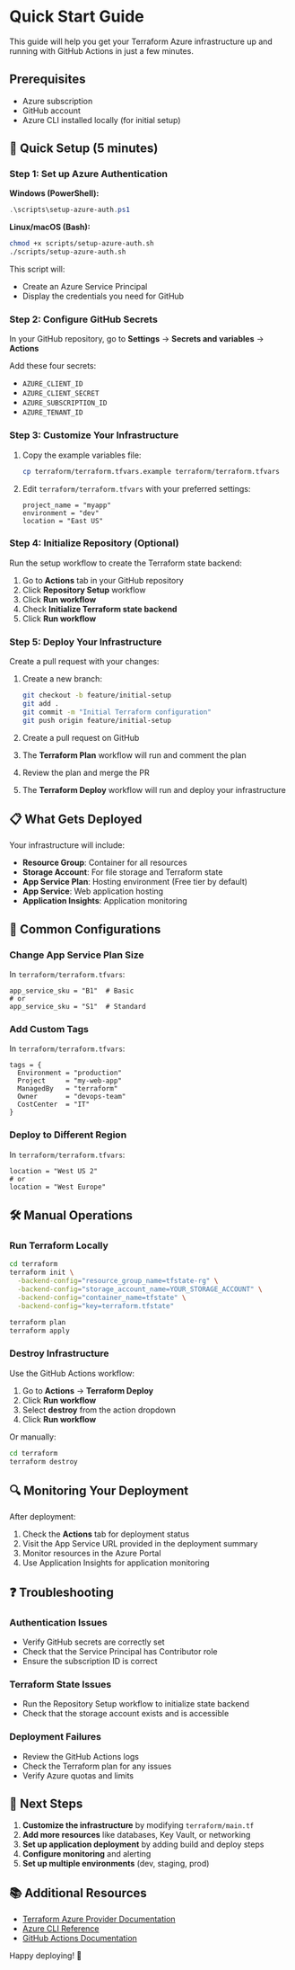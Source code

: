 # Quick Start Guide

This guide will help you get your Terraform Azure infrastructure up and running with GitHub Actions in just a few minutes.

## Prerequisites

- Azure subscription
- GitHub account
- Azure CLI installed locally (for initial setup)

## 🚀 Quick Setup (5 minutes)

### Step 1: Set up Azure Authentication

**Windows (PowerShell):**
```powershell
.\scripts\setup-azure-auth.ps1
```

**Linux/macOS (Bash):**
```bash
chmod +x scripts/setup-azure-auth.sh
./scripts/setup-azure-auth.sh
```

This script will:
- Create an Azure Service Principal
- Display the credentials you need for GitHub

### Step 2: Configure GitHub Secrets

In your GitHub repository, go to **Settings** → **Secrets and variables** → **Actions**

Add these four secrets:
- `AZURE_CLIENT_ID`
- `AZURE_CLIENT_SECRET`
- `AZURE_SUBSCRIPTION_ID`
- `AZURE_TENANT_ID`

### Step 3: Customize Your Infrastructure

1. Copy the example variables file:
   ```bash
   cp terraform/terraform.tfvars.example terraform/terraform.tfvars
   ```

2. Edit `terraform/terraform.tfvars` with your preferred settings:
   ```hcl
   project_name = "myapp"
   environment = "dev"
   location = "East US"
   ```

### Step 4: Initialize Repository (Optional)

Run the setup workflow to create the Terraform state backend:

1. Go to **Actions** tab in your GitHub repository
2. Click **Repository Setup** workflow
3. Click **Run workflow**
4. Check **Initialize Terraform state backend**
5. Click **Run workflow**

### Step 5: Deploy Your Infrastructure

Create a pull request with your changes:

1. Create a new branch:
   ```bash
   git checkout -b feature/initial-setup
   git add .
   git commit -m "Initial Terraform configuration"
   git push origin feature/initial-setup
   ```

2. Create a pull request on GitHub
3. The **Terraform Plan** workflow will run and comment the plan
4. Review the plan and merge the PR
5. The **Terraform Deploy** workflow will run and deploy your infrastructure

## 📋 What Gets Deployed

Your infrastructure will include:

- **Resource Group**: Container for all resources
- **Storage Account**: For file storage and Terraform state
- **App Service Plan**: Hosting environment (Free tier by default)
- **App Service**: Web application hosting
- **Application Insights**: Application monitoring

## 🔧 Common Configurations

### Change App Service Plan Size

In `terraform/terraform.tfvars`:
```hcl
app_service_sku = "B1"  # Basic
# or
app_service_sku = "S1"  # Standard
```

### Add Custom Tags

In `terraform/terraform.tfvars`:
```hcl
tags = {
  Environment = "production"
  Project     = "my-web-app"
  ManagedBy   = "terraform"
  Owner       = "devops-team"
  CostCenter  = "IT"
}
```

### Deploy to Different Region

In `terraform/terraform.tfvars`:
```hcl
location = "West US 2"
# or
location = "West Europe"
```

## 🛠️ Manual Operations

### Run Terraform Locally

```bash
cd terraform
terraform init \
  -backend-config="resource_group_name=tfstate-rg" \
  -backend-config="storage_account_name=YOUR_STORAGE_ACCOUNT" \
  -backend-config="container_name=tfstate" \
  -backend-config="key=terraform.tfstate"

terraform plan
terraform apply
```

### Destroy Infrastructure

Use the GitHub Actions workflow:

1. Go to **Actions** → **Terraform Deploy**
2. Click **Run workflow**
3. Select **destroy** from the action dropdown
4. Click **Run workflow**

Or manually:
```bash
cd terraform
terraform destroy
```

## 🔍 Monitoring Your Deployment

After deployment:

1. Check the **Actions** tab for deployment status
2. Visit the App Service URL provided in the deployment summary
3. Monitor resources in the Azure Portal
4. Use Application Insights for application monitoring

## ❓ Troubleshooting

### Authentication Issues
- Verify GitHub secrets are correctly set
- Check that the Service Principal has Contributor role
- Ensure the subscription ID is correct

### Terraform State Issues
- Run the Repository Setup workflow to initialize state backend
- Check that the storage account exists and is accessible

### Deployment Failures
- Review the GitHub Actions logs
- Check the Terraform plan for any issues
- Verify Azure quotas and limits

## 🎯 Next Steps

1. **Customize the infrastructure** by modifying `terraform/main.tf`
2. **Add more resources** like databases, Key Vault, or networking
3. **Set up application deployment** by adding build and deploy steps
4. **Configure monitoring** and alerting
5. **Set up multiple environments** (dev, staging, prod)

## 📚 Additional Resources

- [Terraform Azure Provider Documentation](https://registry.terraform.io/providers/hashicorp/azurerm/latest/docs)
- [Azure CLI Reference](https://docs.microsoft.com/en-us/cli/azure/)
- [GitHub Actions Documentation](https://docs.github.com/en/actions)

Happy deploying! 🚀
